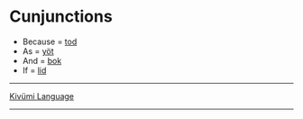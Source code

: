 # Cunjunctions

- Because = [tod](./Kivümi%20Dictionary/tod.md)
- As = [yöt](./Kivümi%20Dictionary/yöt.md)
- And = [bok](./Kivümi%20Dictionary/bok.md)
- If = [lid](./Kivümi%20Dictionary/lid.md)

---

[Kivümi Language](README.md)

---